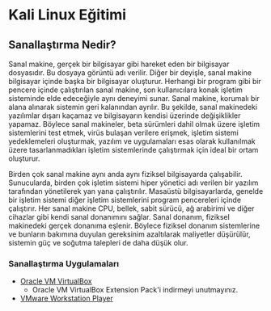 # Kali Linux Eğitimi

## Sanallaştırma Nedir?

Sanal makine, gerçek bir bilgisayar gibi hareket eden bir bilgisayar dosyasıdır. Bu dosyaya görüntü adı verilir. Diğer bir deyişle, sanal makine bilgisayar içinde başka bir bilgisayar oluşturur. Herhangi bir program gibi bir pencere içinde çalıştırılan sanal makine, son kullanıcılara konak işletim sisteminde elde edeceğiyle aynı deneyimi sunar. Sanal makine, korumalı bir alana alınarak sistemin geri kalanından ayrılır. Bu şekilde, sanal makinedeki yazılımlar dışarı
kaçamaz ve bilgisayarın kendisi üzerinde değişiklikler yapamaz. Böylece sanal makineler, beta sürümleri dahil olmak üzere işletim sistemlerini test etmek, virüs bulaşan verilere erişmek, işletim sistemi yedeklemeleri oluşturmak, yazılım ve uygulamaları esas olarak kullanılmak üzere tasarlanmadıkları işletim sistemlerinde çalıştırmak için ideal bir ortam oluşturur.

Birden çok sanal makine aynı anda aynı fiziksel bilgisayarda çalışabilir. Sunucularda, birden çok işletim sistemi hiper yönetici adı verilen bir yazılım tarafından yönetilerek yan yana çalıştırılır. Masaüstü bilgisayarlarda, genelde bir işletim sistemi diğer işletim sistemlerini program pencereleri içinde çalıştırır. Her sanal makine CPU, bellek, sabit sürücü, ağ arabirimi ve diğer cihazlar gibi kendi sanal donanımını sağlar. Sanal donanım, fiziksel makinedeki gerçek donanıma eşlenir. Böylece fiziksel donanım sistemlerine ve bunların bakımına duyulan gereksinim azaltılarak maliyetler düşürülür, sistemin güç ve soğutma talepleri de daha düşük olur.


### Sanallaştırma Uygulamaları

- [Oracle VM VirtualBox](https://www.virtualbox.org/wiki/Downloads)
  * Oracle VM VirtualBox Extension Pack'i indirmeyi unutmayınız.
- [VMware Workstation Player](https://www.vmware.com/tr/products/workstation-player/workstation-player-evaluation.html)
